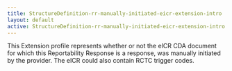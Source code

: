 ```yaml
---
title: StructureDefinition-rr-manually-initiated-eicr-extension-intro
layout: default
active: StructureDefinition-rr-manually-initiated-eicr-extension-intro
---
```


This Extension profile represents whether or not the eICR CDA document for which this Reportability Response is a response, was manually initiated by the provider. The eICR could also contain RCTC trigger codes.